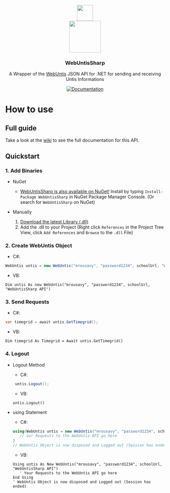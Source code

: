 <p align="center">
  <img src="https://raw.githubusercontent.com/mrousavy/WebUntisSharp/master/Images/Logo.png" width="50" />
  <br/>
  <img src="http://sankt-ansgar-schule.de/wp-content/uploads/2016/08/WebUntis.png" height="100" />
  <h3 align="center">WebUntisSharp</h3>
  <p align="center">A Wrapper of the <a href="http://www.untis.at/Downloads/int/Manuals/de/WebUntis.pdf">WebUntis</a> JSON API for .NET for sending and receiving Untis Informations</p>
  <p align="center">
    <a href="https://github.com/mrousavy/WebUntisSharp/wiki"><img src="https://img.shields.io/badge/API-Documentation-green.svg" alt="Documentation"></a>
  </p>
</p>


# How to use

## Full guide
Take a look at the [wiki](https://github.com/mrousavy/WebUntisSharp/wiki) to see the full documentation for this API.

## Quickstart
### 1. Add Binaries
   + NuGet
      * [WebUntisSharp is also available on NuGet!](https://www.nuget.org/packages/WebUntisSharp)   Install by typing `Install-Package WebUntisSharp` in NuGet Package Manager Console. (Or search for `WebUntisSharp` on NuGet)

   + Manually
      1. [Download the latest Library (.dll)](https://github.com/mrousavy/WebUntisSharp/releases/download/1.0.0.3/WebUntisSharp.dll)
      2. Add the .dll to your Project   (Right click `References` in the Project Tree View, click `Add References` and `Browse` to the `.dll` File)

### 2. Create WebUntis Object
* C#:
```C#
WebUntis untis = new WebUntis("mrousavy", "password1234", schoolUrl, "WebUntisSharp API");
```

* VB:
```VB
Dim untis As new WebUntis("mrousavy", "password1234", schoolUrl, "WebUntisSharp API")
```

### 3. Send Requests
* C#:
```C#
var timegrid = await untis.GetTimegrid();
```

* VB:
```VB
Dim timegrid As Timegrid = Await untis.GetTimegrid()
```

### 4. Logout
* Logout Method
   * C#:
   ```C#
    untis.Logout();
    ```

   * VB:
    ```VB
   untis.Logout()
   ```
* using Statement
   * C#:
   ```C#
   using(WebUntis untis = new WebUntis("mrousavy", "password1234", schoolUrl, "WebUntisSharp API"))
      // our Requests to the WebUntis API go here
   }
   // WebUntis Object is now disposed and Logged out (Session has ended)
   ```

   * VB:
   ```VB
   Using untis As New WebUntis("mrousavy", "password1234", schoolUrl, "WebUntisSharp API")
      ' Your Requests to the WebUntis API go here
   End Using
   ' WebUntis Object is now disposed and Logged out (Session has ended)
   ```
